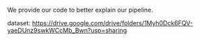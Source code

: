 We provide our code to better explain our pipeline. 


dataset: https://drive.google.com/drive/folders/1Myh0Dck6FQV-yaeDUnz9swkWCcMb_Bwn?usp=sharing
